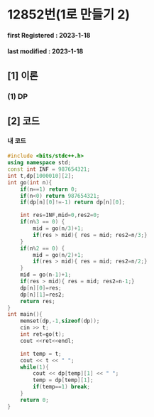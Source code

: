 # 12852번(1로 만들기 2)

#### **first Registered : 2023-1-18**

#### last modified : **2023-1-18**

## \[1] 이론

### (1) DP

## \[2] 코드

#### 내 코드

```cpp
#include <bits/stdc++.h>
using namespace std;
const int INF = 987654321;
int t,dp[1000010][2];
int go(int n){
    if(n==1) return 0;
    if(n<0) return 987654321;
    if(dp[n][0]!=-1) return dp[n][0];

    int res=INF,mid=0,res2=0;
    if(n%3 == 0) {
        mid = go(n/3)+1;
        if(res > mid){ res = mid; res2=n/3;}
    }
    if(n%2 == 0) {
        mid = go(n/2)+1;
        if(res > mid){ res = mid; res2=n/2;}
    }
    mid = go(n-1)+1;
    if(res > mid){ res = mid; res2=n-1;}
    dp[n][0]=res;
    dp[n][1]=res2;
    return res;
}
int main(){
    memset(dp,-1,sizeof(dp));
    cin >> t;
    int ret=go(t);
    cout <<ret<<endl;

    int temp = t;
    cout << t << " ";
    while(1){
        cout << dp[temp][1] << " ";
        temp = dp[temp][1];
        if(temp==1) break;
    }
    return 0;
}
```


